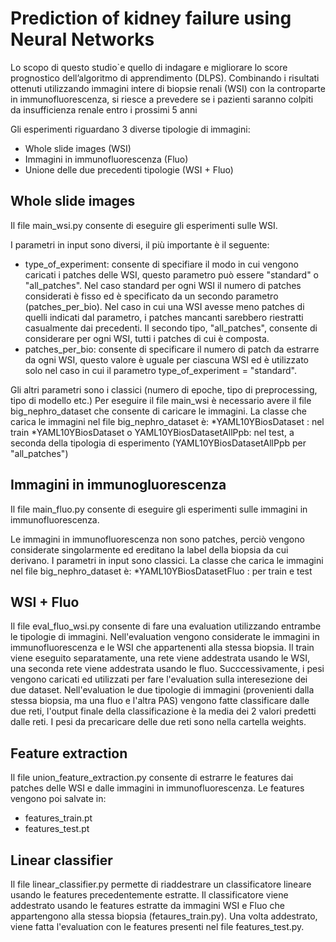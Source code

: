 # Prediction of kidney failure using Neural Networks

Lo scopo di questo studio`e quello di indagare e migliorare lo score prognostico dell’algoritmo di apprendimento (DLPS). Combinando i risultati ottenuti utilizzando immagini intere di biopsie renali (WSI) con la controparte in immunofluorescenza, si riesce a prevedere se i pazienti saranno colpiti da insufficienza renale entro i prossimi 5 anni

Gli esperimenti riguardano 3 diverse tipologie di immagini: 
- Whole slide images (WSI)
- Immagini in immunofluorescenza (Fluo)
- Unione delle due precedenti tipologie (WSI + Fluo)

## Whole slide images

Il file main_wsi.py consente di eseguire gli esperimenti sulle WSI.

I parametri in input sono diversi, il più importante è il seguente:
* type_of_experiment: consente di specifiare il modo in cui vengono caricati i patches delle WSI, questo parametro può essere "standard" o "all_patches".
  Nel caso standard per ogni WSI il numero di patches considerati è fisso ed è specificato da un secondo parametro (patches_per_bio). Nel caso in cui una WSI
  avesse meno patches di quelli indicati dal parametro, i patches mancanti sarebbero riestratti casualmente dai precedenti.
  Il secondo tipo, "all_patches", consente di considerare per ogni WSI, tutti i patches di cui è composta. 
* patches_per_bio: consente di specificare il numero di patch da estrarre da ogni WSI, questo valore è uguale per ciascuna WSI ed è utilizzato solo nel caso in cui
  il parametro type_of_experiment = "standard".
  
Gli altri parametri sono i classici (numero di epoche, tipo di preprocessing, tipo di modello etc.)
Per eseguire il file main_wsi è necessario avere il file big_nephro_dataset che consente di caricare le immagini.
La classe che carica le immagini nel file big_nephro_dataset è:
*YAML10YBiosDataset : nel train
*YAML10YBiosDataset o YAML10YBiosDatasetAllPpb: nel test, a seconda della tipologia di esperimento (YAML10YBiosDatasetAllPpb per "all_patches")

## Immagini in immunogluorescenza

Il file main_fluo.py consente di eseguire gli esperimenti sulle immagini in immunofluorescenza.

Le immagini in immunofluorescenza non sono patches, perciò vengono considerate singolarmente ed ereditano la label della biopsia da cui derivano.
I parametri in input sono classici.
La classe che carica le immagini nel file big_nephro_dataset è:
*YAML10YBiosDatasetFluo : per train e test

## WSI + Fluo

Il file eval_fluo_wsi.py consente di fare una evaluation utilizzando entrambe le tipologie di immagini.
Nell'evaluation vengono considerate le immagini in immunofluorescenza e le WSI che appartenenti alla stessa biopsia.
Il train viene eseguito separatamente, una rete viene addestrata usando le WSI, una seconda rete viene addestrata usando le fluo.
Succcessivamente, i pesi vengono caricati ed utilizzati per fare l'evaluation sulla interesezione dei due dataset.
Nell'evaluation le due tipologie di immagini (provenienti dalla stessa biopsia, ma una fluo e l'altra PAS) vengono fatte classificare dalle due reti, l'output finale della classificazione è la media dei 2 valori predetti dalle reti.
I pesi da precaricare delle due reti sono nella cartella weights.

## Feature extraction

Il file union_feature_extraction.py consente di estrarre le features dai patches delle WSI e dalle immagini in immunofluorescenza.
Le features vengono poi salvate in:
* features_train.pt
* features_test.pt

## Linear classifier

Il file linear_classifier.py permette di riaddestrare un classificatore lineare usando le features precedentemente estratte. 
Il classificatore viene addestrato usando le features estratte da immagini WSI e Fluo che appartengono alla stessa biopsia (fetaures_train.py).
Una volta addestrato, viene fatta l'evaluation con le features presenti nel file features_test.py.


